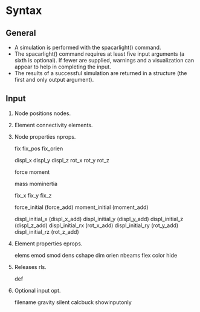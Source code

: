 # Syntax

## General
- A simulation is performed with the spacarlight() command.
- The spacarlight() command requires at least five input arguments (a sixth is optional). If fewer are supplied, warnings and a visualization can appear to help in completing the input.
- The results of a successful simulation are returned in a structure (the first and only output argument).

## Input
1. Node positions nodes.

2. Element connectivity elements.

3. Node properties nprops.

    fix
    fix_pos 
    fix_orien
    
    displ_x
    displ_y
    displ_z
    rot_x
    rot_y
    rot_z

    force
    moment

    mass
    mominertia

    fix_x
    fix_y
    fix_z

    force_initial (force_add)
    moment_initial (moment_add)

    displ_initial_x (displ_x_add)
    displ_initial_y (displ_y_add)
    displ_initial_z (displ_z_add)
    displ_initial_rx (rot_x_add)
    displ_initial_ry (rot_y_add)
    displ_initial_rz (rot_z_add)
    
4. Element properties eprops.

    elems
    emod
    smod
    dens
    cshape
    dim
    orien
    nbeams
    flex
    color
    hide

5. Releases rls.

    def

6. Optional input opt.
    
    filename
    gravity
    silent
    calcbuck
    showinputonly